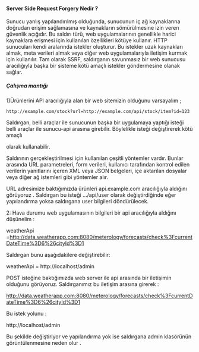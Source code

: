 #### Server Side Request Forgery Nedir ?

Sunucu yanlış yapılandırılmış olduğunda, sunucunun iç ağ kaynaklarına doğrudan erişim sağlamasına ve kaynakların sömürülmesine izin veren güvenlik açığıdır. Bu saldırı türü, web uygulamalarının genellikle harici kaynaklara erişmesi için kullanılan özellikleri kötüye kullanır. HTTP sunucuları kendi aralarında istekler oluşturur. Bu istekler uzak kaynakları almak, meta verileri almak veya diğer web uygulamalarıyla iletişim kurmak için kullanılır. Tam olarak SSRF, saldırganın savunmasız bir web sunucusu aracılığıyla başka bir sisteme kötü amaçlı istekler göndermesine olanak sağlar.

##### Çalışma mantığı

1)Ürünlerini API aracılığıyla alan bir web sitemizin olduğunu varsayalım ;

``http://example.com/stock?url=http://example.com/api/stock/item?id=123``

Saldırgan, belli araçlar ile sunucunun başka bir uygulamaya yaptığı isteği belli araçlar ile sunucu-api arasına girebilir. Böylelikle isteği değiştirerek kötü amaçlı

olarak kullanabilir.

Saldırının gerçekleştirilmesi için kullanılan çeşitli yöntemler vardır. Bunlar arasında URL parametreleri, form verileri, kullanıcı tarafından kontrol edilen verilerin yanıtlarını içeren XML veya JSON belgeleri, içe aktarılan dosyalar veya diğer ağ istemleri gibi yöntemler alır.

URL adresimize baktığımızda ürünleri api.example.com aracılığıyla aldığını görüyoruz . Saldırgan bu isteği …/api/user olarak değiştirdiğinde eğer yapılandırma yoksa saldırgana user bilgileri döndürülecek.

2: Hava durumu web uygulamasının bilgileri bir api aracılığıyla aldığını düşünelim :

weatherApi =http://data.weatherapp.com:8080/meterology/forecasts/check%3FcurrentDateTime%3D6%26cityId%3D1

Saldırgan bunu aşağıdakilere değiştirebilir:

weatherApi = http://localhost/admin

POST isteğine baktığımızda web server ile api arasında bir iletişimin olduğunu görüyoruz. Saldırganımız bu iletişim arasına girerek :

http://data.weatherapp.com:8080/meterology/forecasts/check%3FcurrentDateTime%3D6%26cityId%3D1

Bu istek yolunu :

http://localhost/admin

Bu şekilde değiştiriyor ve yapılandırma yok ise saldırgana admin klasörünün görüntülenmesine neden olur .